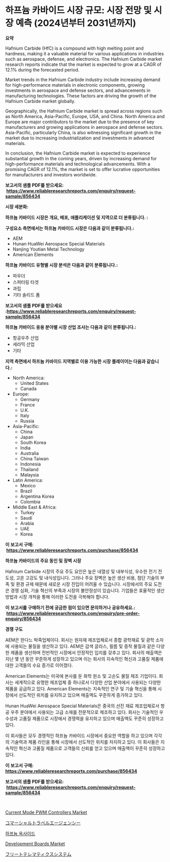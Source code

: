 <p><h1>하프늄 카바이드 시장 규모: 시장 전망 및 시장 예측 (2024년부터 2031년까지)</h1></p><p><strong>요약</strong></p>
<p><p>Hafnium Carbide (HfC) is a compound with high melting point and hardness, making it a valuable material for various applications in industries such as aerospace, defense, and electronics. The Hafnium Carbide market research reports indicate that the market is expected to grow at a CAGR of 12.1% during the forecasted period. </p><p>Market trends in the Hafnium Carbide industry include increasing demand for high-performance materials in electronic components, growing investments in aerospace and defense sectors, and advancements in manufacturing technologies. These factors are driving the growth of the Hafnium Carbide market globally.</p><p>Geographically, the Hafnium Carbide market is spread across regions such as North America, Asia-Pacific, Europe, USA, and China. North America and Europe are major contributors to the market due to the presence of key manufacturers and growing applications in aerospace and defense sectors. Asia-Pacific, particularly China, is also witnessing significant growth in the market due to increasing industrialization and investments in advanced materials.</p><p>In conclusion, the Hafnium Carbide market is expected to experience substantial growth in the coming years, driven by increasing demand for high-performance materials and technological advancements. With a promising CAGR of 12.1%, the market is set to offer lucrative opportunities for manufacturers and investors worldwide.</p></p>
<p><strong>보고서의 샘플 PDF를 받으세요: &nbsp;<a href="https://www.reliableresearchreports.com/enquiry/request-sample/856434">https://www.reliableresearchreports.com/enquiry/request-sample/856434</a></strong></p>
<p><strong>시장 세분화:</strong></p>
<p><strong> 하프늄 카바이드 시장은 개요, 배포, 애플리케이션 및 지역으로 더 분류됩니다. :</strong></p>
<p><strong>구성요소 측면에서는 하프늄 카바이드 시장은 다음과 같이 분류됩니다.:</strong></p>
<p><ul><li>AEM</li><li>Hunan HuaWei Aerospace Special Materials</li><li>Nanjing Youtian Metal Technology</li><li>American Elements</li></ul></p>
<p><strong> 하프늄 카바이드 유형별 시장 분석은 다음과 같이 분류됩니다.:</strong></p>
<p><ul><li>파우더</li><li>스퍼터링 타겟</li><li>과립</li><li>기타 솔리드 폼</li></ul></p>
<p><strong>보고서의 샘플 PDF를 받으세요 :<a href="https://www.reliableresearchreports.com/enquiry/request-sample/856434">https://www.reliableresearchreports.com/enquiry/request-sample/856434</a></strong></p>
<p><strong> 하프늄 카바이드 응용 분야별 시장 산업 조사는 다음과 같이 분류됩니다.:</strong></p>
<p><ul><li>항공우주 산업</li><li>세라믹 산업</li><li>기타</li></ul></p>
<p><strong>지역 측면에서 하프늄 카바이드 지역별로 이용 가능한 시장 플레이어는 다음과 같습니다.:</strong></p>
<p><ul>
    <li>
        North America:
        <ul>
            <li>United States</li>
            <li>Canada</li>
        </ul>
    </li>
    <li>
        Europe:
        <ul>
            <li>Germany</li>
            <li>France</li>
            <li>U.K.</li>
            <li>Italy</li>
            <li>Russia</li>
        </ul>
    </li>
    <li>
        Asia-Pacific:
        <ul>
            <li>China</li>
            <li>Japan</li>
            <li>South Korea</li>
            <li>India</li>
            <li>Australia</li>
            <li>China Taiwan</li>
            <li>Indonesia</li>
            <li>Thailand</li>
            <li>Malaysia</li>
        </ul>
    </li>
    <li>
        Latin America:
        <ul>
            <li>Mexico</li>
            <li>Brazil</li>
            <li>Argentina Korea</li>
            <li>Colombia</li>
        </ul>
    </li>
    <li>
        Middle East & Africa:
        <ul>
            <li>Turkey</li>
            <li>Saudi</li>
            <li>Arabia</li>
            <li>UAE</li>
            <li>Korea</li>
        </ul>
    </li>
    </ul></p>
<p><strong>이 보고서 구매: &nbsp;<a href="https://www.reliableresearchreports.com/purchase/856434">https://www.reliableresearchreports.com/purchase/856434</a></strong></p>
<p><strong>하프늄 카바이드의 주요 동인 및 장벽 시장</strong></p>
<p><p>Hafnium Carbide 시장의 주요 주도 요인은 높은 내열성 및 내부식성, 우수한 전기 전도성, 고온 고강도 및 내식성입니다. 그러나 주요 장벽은 높은 생산 비용, 첨단 기술의 부족 및 환경 규제 때문에 새로운 시장 진입이 어려울 수 있습니다. 시장에서의 주요 도전은 경쟁 심화, 기술 혁신의 부족과 시장의 불안정성이 있습니다. 기업들은 효율적인 생산 방법과 시장 개척을 통해 이러한 도전을 극복해야 합니다.</p></p>
<p><strong>이 보고서를 구매하기 전에 궁금한 점이 있으면 문의하거나 공유하세요.: &nbsp;<a href="https://www.reliableresearchreports.com/enquiry/pre-order-enquiry/856434">https://www.reliableresearchreports.com/enquiry/pre-order-enquiry/856434</a></strong></p>
<p><strong>경쟁 구도</strong></p>
<p><p>AEM은 한다느 박죽업체이다. 회사는 원자재 제조업체로서 종합 광학재료 및 광학 소자에 사용되는 물질을 생산하고 있다. AEM은 감색 글라스, 필름 및 증착 물질과 같은 다양한 제품을 생산하며 전반적인 시장에서 안정적인 입지를 갖추고 있다. 회사의 매출액은 지난 몇 년 동안 꾸준하게 성장하고 있으며 이는 회사의 지속적인 혁신과 고품질 제품에 대한 고객들의 수요 증가로 이어졌다.</p><p>American Elements는 미국에 본사를 둔 화학 원소 및 고순도 물질 제조 기업이다. 회사는 세계적으로 유명한 제조업체 중 하나로서 다양한 산업 분야에서 사용되는 다양한 제품을 공급하고 있다. American Elements는 지속적인 연구 및 기술 혁신을 통해 시장에서 선도적인 위치를 유지하고 있으며 매출액도 꾸준하게 증가하고 있다.</p><p>Hunan HuaWei Aerospace Special Materials은 중국의 선진 재료 제조업체로서 항공 우주 분야에서 사용되는 고급 소재를 전문적으로 제조하고 있다. 회사는 기술적인 우수성과 고품질 제품으로 시장에서 경쟁력을 유지하고 있으며 매출액도 꾸준히 성장하고 있다.</p><p>이 회사들은 모두 경쟁적인 하프늄 카바이드 시장에서 중요한 역할을 하고 있으며 각각의 기술력과 제품 라인을 통해 시장에서 선도적인 위치를 차지하고 있다. 이 회사들은 지속적인 혁신과 고품질 제품으로 고객들의 신뢰를 얻고 있으며 매출액이 꾸준히 성장하고 있다.</p></p>
<p><strong>이 보고서 구매: &nbsp; <a href="https://www.reliableresearchreports.com/purchase/856434">https://www.reliableresearchreports.com/purchase/856434</a></strong></p>
<p><strong>보고서의 샘플 PDF를 받으세요: &nbsp;<a href="https://www.reliableresearchreports.com/enquiry/request-sample/856434">https://www.reliableresearchreports.com/enquiry/request-sample/856434</a></strong><strong></strong></p>
<p>&nbsp;</p>
<p><p><a href="https://github.com/markusgodoy/Market-Research-Report-List-2/blob/main/current-mode-pwm-controllers-market.md">Current Mode PWM Controllers Market</a></p><p><a href="https://github.com/wkuactfdzwizk06/Market-Research-Report-List-1/blob/main/52528689842.md">コマーシャルトラベルエージェンシー</a></p><p><a href="https://github.com/CorEmtymerich56566/Market-Research-Report-List-1/blob/main/40992929206.md">하프늄 옥사이드</a></p><p><a href="https://github.com/arionmp/Market-Research-Report-List-2/blob/main/development-boards-market.md">Development Boards Market</a></p><p><a href="https://github.com/lrlmopnhwd79300/Market-Research-Report-List-1/blob/main/92889549843.md">フリートテレマティクスシステム</a></p></p>